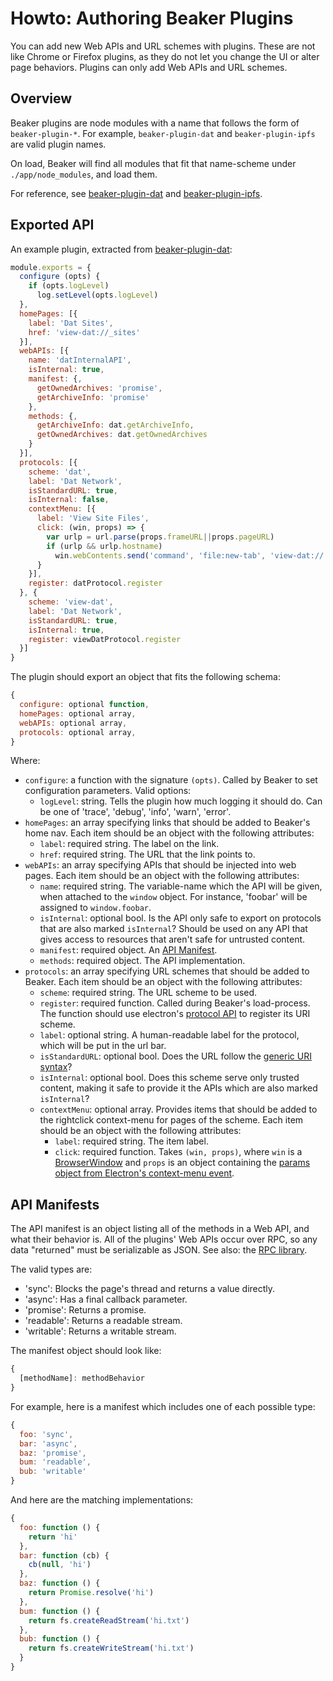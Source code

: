 # Howto: Authoring Beaker Plugins

You can add new Web APIs and URL schemes with plugins.
These are not like Chrome or Firefox plugins, as they do not let you change the UI or alter page behaviors.
Plugins can only add Web APIs and URL schemes.

## Overview

Beaker plugins are node modules with a name that follows the form of `beaker-plugin-*`.
For example, `beaker-plugin-dat` and `beaker-plugin-ipfs` are valid plugin names.

On load, Beaker will find all modules that fit that name-scheme under `./app/node_modules`, and load them.

For reference, see [beaker-plugin-dat](https://github.com/pfrazee/beaker-plugin-dat) and [beaker-plugin-ipfs](https://github.com/pfrazee/beaker-plugin-ipfs).

## Exported API

An example plugin, extracted from [beaker-plugin-dat](https://github.com/pfrazee/beaker-plugin-dat):

```js
module.exports = {
  configure (opts) {
    if (opts.logLevel)
      log.setLevel(opts.logLevel)
  },
  homePages: [{
    label: 'Dat Sites',
    href: 'view-dat://_sites'
  }],
  webAPIs: [{
    name: 'datInternalAPI',
    isInternal: true,
    manifest: {,
      getOwnedArchives: 'promise',
      getArchiveInfo: 'promise'
    },
    methods: {,
      getArchiveInfo: dat.getArchiveInfo,
      getOwnedArchives: dat.getOwnedArchives
    }
  }],
  protocols: [{
    scheme: 'dat',
    label: 'Dat Network',
    isStandardURL: true,
    isInternal: false,
    contextMenu: [{
      label: 'View Site Files',
      click: (win, props) => {
        var urlp = url.parse(props.frameURL||props.pageURL)
        if (urlp && urlp.hostname)
          win.webContents.send('command', 'file:new-tab', 'view-dat://'+urlp.hostname+'/')
      }
    }],
    register: datProtocol.register
  }, {
    scheme: 'view-dat',
    label: 'Dat Network',
    isStandardURL: true,
    isInternal: true,
    register: viewDatProtocol.register
  }]
}
```

The plugin should export an object that fits the following schema:

```js
{
  configure: optional function,
  homePages: optional array,
  webAPIs: optional array,
  protocols: optional array,
}
```

Where:

- `configure`: a function with the signature `(opts)`. Called by Beaker to set configuration parameters. Valid options:
  - `logLevel`: string. Tells the plugin how much logging it should do. Can be one of 'trace', 'debug', 'info', 'warn', 'error'.
- `homePages`: an array specifying links that should be added to Beaker's home nav. Each item should be an object with the following attributes:
  - `label`: required string. The label on the link.
  - `href`: required string. The URL that the link points to.
- `webAPIs`: an array specifying APIs that should be injected into web pages. Each item should be an object with the following attributes:
  - `name`: required string. The variable-name which the API will be given, when attached to the `window` object. For instance, 'foobar' will be assigned to `window.foobar`.
  - `isInternal`: optional bool. Is the API only safe to export on protocols that are also marked `isInternal`? Should be used on any API that gives access to resources that aren't safe for untrusted content.
  - `manifest`: required object. An [API Manifest](#api-manifests).
  - `methods`: required object. The API implementation.
- `protocols`: an array specifying URL schemes that should be added to Beaker. Each item should be an object with the following attributes:
  - `scheme`: required string. The URL scheme to be used.
  - `register`: required function. Called during Beaker's load-process. The function should use electron's [protocol API](http://electron.atom.io/docs/api/protocol/) to register its URI scheme.
  - `label`: optional string. A human-readable label for the protocol, which will be put in the url bar.
  - `isStandardURL`: optional bool. Does the URL follow the [generic URI syntax](http://electron.atom.io/docs/api/protocol/#protocolregisterstandardschemesschemes)?
  - `isInternal`: optional bool. Does this scheme serve only trusted content, making it safe to provide it the APIs which are also marked `isInternal`?
  - `contextMenu`: optional array. Provides items that should be added to the rightclick context-menu for pages of the scheme. Each item should be an object with the following attributes:
    - `label`: required string. The item label.
    - `click`: required function. Takes `(win, props)`, where `win` is a [BrowserWindow](http://electron.atom.io/docs/api/browser-window/) and `props` is an object containing the [params object from Electron's context-menu event](http://electron.atom.io/docs/api/web-contents/#event-context-menu).

## API Manifests

The API manifest is an object listing all of the methods in a Web API, and what their behavior is.
All of the plugins' Web APIs occur over RPC, so any data "returned" must be serializable as JSON.
See also: the [RPC library](https://github.com/pfrazee/pauls-electron-rpc).

The valid types are:

 - 'sync': Blocks the page's thread and returns a value directly.
 - 'async': Has a final callback parameter.
 - 'promise': Returns a promise.
 - 'readable': Returns a readable stream.
 - 'writable': Returns a writable stream.

The manifest object should look like:

```js
{
  [methodName]: methodBehavior
}
```

For example, here is a manifest which includes one of each possible type:

```js
{
  foo: 'sync',
  bar: 'async',
  baz: 'promise',
  bum: 'readable',
  bub: 'writable'
}
```

And here are the matching implementations:

```js
{
  foo: function () {
    return 'hi'
  },
  bar: function (cb) {
    cb(null, 'hi')
  },
  baz: function () {
    return Promise.resolve('hi')
  },
  bum: function () {
    return fs.createReadStream('hi.txt')
  },
  bub: function () {
    return fs.createWriteStream('hi.txt')
  }
}
```